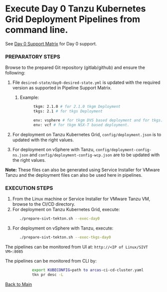 # Execute Day 0 Tanzu Kubernetes Grid Deployment Pipelines from command line.

See [Day 0 Support Matrix](../README.md) for Day 0 support.

### PREPARATORY STEPS
Browse to the prepared Git repository (gitlab/github) and ensure the following:
   1. File `desired-state/day0-desired-state.yml` is updated with the required version as supported in Pipeline Support Matrix.
      1. Example:
            ```bash
                  tkgm: 2.1.0 # for 2.1.0 tkgm Deployment
                  tkgs: 2.1 # for tkgs Deployment

                  env: vsphere # for tkgm DVS based deployment and for tkgs.
                  env: vcf # for tkgm NSX-T based deployment.
            ```

   2. For deployment on Tanzu Kubernetes Grid, `config/deployment.json` is to updated with the right values. 
   3. For deployment on vSphere with Tanzu, `config/deployment-config-ns.json` and `config/deployment-config-wcp.json` are to be updated with the right values. 

**Note:** These files can also be generated using Service Installer for VMware Tanzu and the deployment files can also be used here in pipelines.

### EXECUTION STEPS
1. From the Linux machine or Service Installer for VMware Tanzu VM, browse to the CI/CD directory. 
2. For deployment on Tanzu Kubernetes Grid, execute: 
      ```bash
         ./prepare-sivt-tekton.sh --exec-day0
      ```
3. For deployment on vSphere with Tanzu, execute: 
      ```bash
         ./prepare-sivt-tekton.sh --exec-tkgs-day0
      ```

The pipelines can be monitored from UI at: `http://<IP of Linux/SIVT VM>:8085`        
                  
The pipelines can be monitored from CLI by:
```bash
            export KUBECONFIG=path to arcas-ci-cd-cluster.yaml
            tkn pr desc -L    
```
      
   
[Back to Main](../README.md)
   
